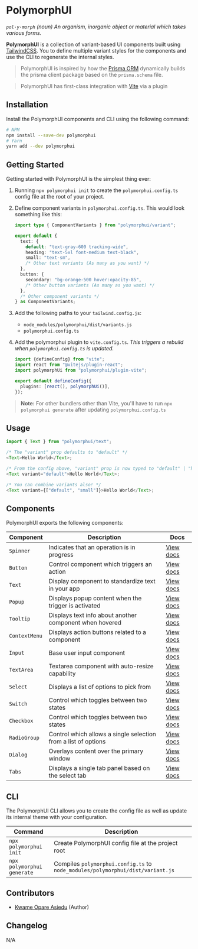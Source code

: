 # PolymorphUI

_`pol·y·morph` (noun) An organism, inorganic object or material which takes various forms._

**PolymorphUI** is a collection of variant-based UI components built using [TailwindCSS](https://tailwindcss.com/).
You to define multiple variant styles for the components and use the CLI to regenerate the internal styles.

> PolymorphUI is inspired by how the [Prisma ORM](https://www.prisma.io/) dynamically builds the prisma client package
> based on the `prisma.schema` file.

> PolymorphUI has first-class integration with [Vite](https://vitejs.dev) via a plugin

## Installation

Install the PolymorphUI components and CLI using the following command:

```bash
# NPM
npm install --save-dev polymorphui
# Yarn
yarn add --dev polymorphui
```

## Getting Started

Getting started with PolymorphUI is the simplest thing ever:

1. Running `npx polymorphui init` to create the `polymorphui.config.ts` config file at the root of your project.
2. Define component variants in `polymorphui.config.ts`. This would look something like this:

   ```typescript
   import type { ComponentVariants } from "polymorphui/variant";

   export default {
     text: {
       default: "text-gray-600 tracking-wide",
       heading: "text-5xl font-medium text-black",
       small: "text-sm",
       /* Other text variants (As many as you want) */
     },
     button: {
       secondary: "bg-orange-500 hover:opacity-85",
       /* Other button variants (As many as you want) */
     },
     /* Other component variants */
   } as ComponentVariants;
   ```

3. Add the following paths to your `tailwind.config.js`:
   - `node_modules/polymorphui/dist/variants.js`
   - `polymorphui.config.ts`

4. Add the polymorphui plugin to `vite.config.ts`. _This triggers a rebuild when `polymorphui.config.ts` is updated._

   ```typescript
   import {defineConfig} from "vite";
   import react from "@vitejs/plugin-react";
   import polymorphUi from "polymorphui/plugin-vite";
   
   export default defineConfig({
     plugins: [react(), polymorphUi()],
   });
   ```

> **Note:** For other bundlers other than Vite, you'll have to run `npx polymorphui generate` after updating
> `polymorphui.config.ts`

## Usage

```typescript jsx
import { Text } from "polymorphui/text";

/* The "variant" prop defaults to "default" */
<Text>Hello World</Text>;

/* From the config above, "variant" prop is now typed to "default" | "heading" | "small" */
<Text variant="default">Hello World</Text>;

/* You can combine variants also! */
<Text variant={["default", "small"]}>Hello World</Text>;
```

## Components

PolymorphUI exports the following components:

| Component     | Description                                                    | Docs                                |
|---------------|----------------------------------------------------------------|-------------------------------------|
| `Spinner`     | Indicates that an operation is in progress                     | [View docs](./docs/spinner.md)      |
| `Button`      | Control component which triggers an action                     | [View docs](./docs/button.md)       |
| `Text`        | Display component to standardize text in your app              | [View docs](./docs/text.md)         |
| `Popup`       | Displays popup content when the trigger is activated           | [View docs](./docs/popup.md)        |
| `Tooltip`     | Displays text info about another component when hovered        | [View docs](./docs/tooltip.md)      |
| `ContextMenu` | Displays action buttons related to a component                 | [View docs](./docs/context-menu.md) |
| `Input`       | Base user input component                                      | [View docs](./docs/input.md)        |
| `TextArea`    | Textarea component with auto-resize capability                 | [View docs](./docs/textarea.md)     |
| `Select`      | Displays a list of options to pick from                        | [View docs](./docs/select.md)       |
| `Switch`      | Control which toggles between two states                       | [View docs](./docs/switch.md)       |
| `Checkbox`    | Control which toggles between two states                       | [View docs](./docs/checkbox.md)     |
| `RadioGroup`  | Control which allows a single selection from a list of options | [View docs](./docs/radio-group.md)  |
| `Dialog`      | Overlays content over the primary window                       | [View docs](./docs/dialog.md)       |
| `Tabs`        | Displays a single tab panel based on the select tab            | [View docs](./docs/tabs.md)         |

## CLI

The PolymorphUI CLI allows you to create the config file as well as update its internal theme with your configuration.

| Command                    | Description                                                                    |
|----------------------------|--------------------------------------------------------------------------------|
| `npx polymorphui init`     | Create PolymorphUI config file at the project root                             |
| `npx polymorphui generate` | Compiles `polymorphui.config.ts` to `node_modules/polymorphui/dist/variant.js` |

## Contributors

- [Kwame Opare Asiedu](https://github.com/kwameopareasiedu) (Author)

## Changelog

N/A

